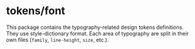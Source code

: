 # tokens/font

This package contains the typography-related design tokens definitions.
They use style-dictionary format. Each area of typography are split in their own files
(`family`, `line-height`, `size`, etc.).
